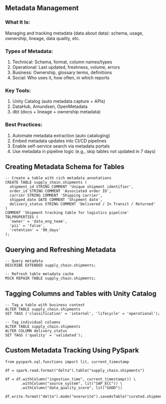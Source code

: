 ## Metadata Management

### What It Is:
Managing and tracking metadata (data about data): schema, usage, ownership, lineage, data quality, etc.

### Types of Metadata:
1. Technical: Schema, format, column names/types
2. Operational: Last updated, freshness, volume, errors
3. Business: Ownership, glossary terms, definitions
4. Social: Who uses it, how often, in which reports

### Key Tools:

1. Unity Catalog (auto metadata capture + APIs)
2. DataHub, Amundsen, OpenMetadata
3. dbt (docs + lineage + ownership metadata)

### Best Practices:

1. Automate metadata extraction (auto cataloging)
2. Embed metadata updates into CI/CD pipelines
3. Enable self-service search via metadata portals
4. Use metadata in pipeline logic (e.g., skip tables not updated in 7 days)

## Creating Metadata Schema for Tables
```
-- Create a table with rich metadata annotations
CREATE TABLE supply_chain.shipments (
  shipment_id STRING COMMENT 'Unique shipment identifier',
  order_id STRING COMMENT 'Associated order ID',
  carrier STRING COMMENT 'Shipping carrier',
  shipped_date DATE COMMENT 'Shipment date',
  delivery_status STRING COMMENT 'Delivered / In Transit / Returned'
)
COMMENT 'Shipment tracking table for logistics pipeline'
TBLPROPERTIES (
  'owner' = 'data_eng_team',
  'pii' = 'false',
  'retention' = '90_days'
);
```
## Querying and Refreshing Metadata
```
-- Query metadata
DESCRIBE EXTENDED supply_chain.shipments;

-- Refresh table metadata cache
MSCK REPAIR TABLE supply_chain.shipments;
```

## Tagging Columns and Tables with Unity Catalog

```
-- Tag a table with business context
ALTER TABLE supply_chain.shipments
SET TAGS ('classification' = 'internal', 'lifecycle' = 'operational');

-- Tag individual columns
ALTER TABLE supply_chain.shipments
ALTER COLUMN delivery_status
SET TAGS ('quality' = 'validated');
```

## Custom Metadata Tracking Using PySpark

```
from pyspark.sql.functions import lit, current_timestamp

df = spark.read.format("delta").table("supply_chain.shipments")

df = df.withColumn("ingestion_time", current_timestamp()) \
       .withColumn("source_system", lit("SAP_ECC")) \
       .withColumn("data_quality_score", lit("GOOD"))

df.write.format("delta").mode("overwrite").saveAsTable("curated.shipments_with_meta")
```
